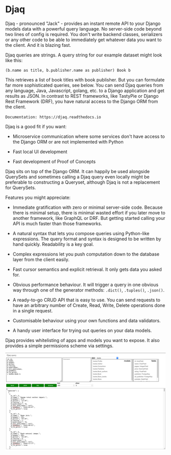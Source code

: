 # Djaq

Djaq - pronounced "Jack" - provides an instant remote API to your
Django models data with a powerful query language. No server-side code
beyond two lines of config is required. You don't write backend
classes, serializers or any other code to be able to immediately get
whatever data you want to the client. And it is blazing fast.

Djaq queries are strings. A query string for our example dataset might
look like this:

```shell
(b.name as title, b.publisher.name as publisher) Book b
```

This retrieves a list of book titles with book publisher. But you can
formulate far more sophisticated queries, see below. You can send Djaq
queries from any language, Java, Javascript, golang, etc. to a Django
application and get results as JSON. In contrast to REST frameworks,
like TastyPie or Django Rest Framework (DRF), you have natural access
to the Django ORM from the client.

`Documentation: https://djaq.readthedocs.io`


Djaq is a good fit if you want:

* Microservice communication where some services don't have access to
  the Django ORM or are not implemented with Python

* Fast local UI development

* Fast development of Proof of Concepts

Djaq sits on top of the Django ORM. It can happily be used alongside
QuerySets and sometimes calling a Djaq query even locally might be
preferable to constructing a Queryset, although Djaq is not a
replacement for QuerySets.

Features you might appreciate:

* Immediate gratification with zero or minimal server-side
  code. Because there is minimal setup, there is minimal wasted effort
  if you later move to another framework, like GraphQL or DRF. But
  getting started calling your API is much faster than those
  frameworks.

* A natural syntax that lets you compose queries using Python-like
  expressions. The query format and syntax is designed to be written by
  hand quickly. Readability is a key goal.

* Complex expressions let you push computation down to the database
  layer from the client easily.

* Fast cursor semantics and explicit retrieval. It only gets data you
  asked for.

* Obvious performance behaviour. It will trigger a query in one
  obvious way through one of the generator methods: `.dict()`,
  `.tuples()`, `.json()`.

* A ready-to-go CRUD API that is easy to use. You can send requests to
  have an arbitrary number of Create, Read, Write, Delete operations
  done in a single request.

* Customisable behaviour using your own functions and data validators.

* A handy user interface for trying out queries on your data models.

Djaq provides whitelisting of apps and models you want to expose. It
also provides a simple permissions scheme via settings.

![Djaq UI](bookshop/screenshots/djaq_ui.png?raw=true "")


